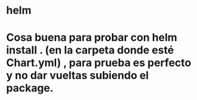 # helm 
# Cosa buena para probar con helm install . (en la carpeta donde esté Chart.yml) , para prueba es perfecto y no dar vueltas subiendo el package.
